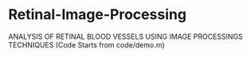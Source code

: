 # Retinal-Image-Processing
ANALYSIS OF RETINAL BLOOD VESSELS USING IMAGE PROCESSINGS TECHNIQUES
(Code Starts from code/demo.m)

